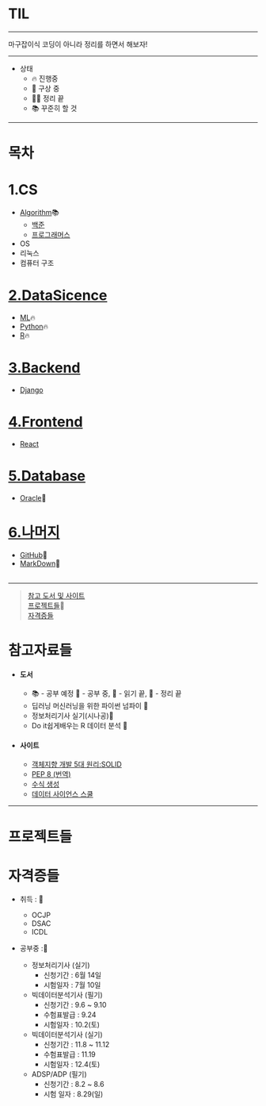 # TIL

---

마구잡이식 코딩이 아니라 정리를 하면서 해보자!

---

- 상태
  - 🔥 진행중
  - 🧠 구상 중
  - 🏳‍🌈 정리 끝
  - 📚 꾸준히 할 것

---

# 목차

# 1.CS

- [Algorithm](./Algorithm)📚
  - [백준](./Algorithm/BaekJoon)
  - [프로그래머스](./Algorithm/Programmers)
- OS
- 리눅스
- 컴퓨터 구조

# [2.DataSicence](./DataScience)

- [ML](./DataScience/ML)🔥
- [Python](./DataScience/Python)🔥
- [R](./DataScience/R)🔥

# [3.Backend](./Backend)

- [Django](./Backend/Django)

# [4.Frontend](./Frontend)

- [React](./Frontend/React)

# [5.Database](./Database)

- [Oracle](./Database/Oracle)🧠

# [6.나머지](./Others)

- [GitHub](./Others/Git)🧠
- [MarkDown](./Others/MarkDown)🧠
  <br>
  <br>

---

> [참고 도서 및 사이트](#참고자료들) <br> [프로젝트들](#프로젝트들)🧠 <br> [자격증들](#자격증들) <br>

# 참고자료들

- #### 도서
  - 📚 - 공부 예정 📖 - 공부 중, 📒 - 읽기 끝, 📕 - 정리 끝
  - 딥러닝 머신러닝을 위한 파이썬 넘파이 📒
  - 정보처리기사 실기(시나공)📖
  - Do it쉽게배우는 R 데이터 분석 📖
- #### 사이트
  - [객체지향 개발 5대 원리:SOLID](https://www.nextree.co.kr/p6960/)
  - [PEP 8 (번역)](https://luavis.me/python/python-convention)
  - [수식 생성](https://latex.codecogs.com/)
  - [데이터 사이언스 스쿨](https://datascienceschool.net/intro.html)

---

# 프로젝트들

# 자격증들

- 취득 : 🎉

  - OCJP
  - DSAC
  - ICDL

- 공부중 :📖
  - 정보처리기사 (실기)
    - 신청기간 : 6월 14일
    - 시험일자 : 7월 10일
  - 빅데이터분석기사 (필기)
    - 신청기간 : 9.6 ~ 9.10
    - 수험표발급 : 9.24
    - 시험일자 : 10.2(토)
  - 빅데이터분석기사 (실기)
    - 신청기간 : 11.8 ~ 11.12
    - 수험표발급 : 11.19
    - 시험일자 : 12.4(토)
  - ADSP/ADP (필기)
    - 신청기간 : 8.2 ~ 8.6
    - 시험 일자 : 8.29(일)

